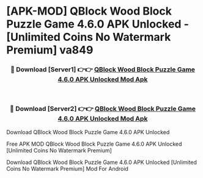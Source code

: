 # [APK-MOD] QBlock  Wood Block Puzzle Game 4.6.0 APK Unlocked - [Unlimited Coins No Watermark Premium] va849



<div align="center">
<h3>🔴 Download [Server1] 👉👉 <a href="https://momento.my/?title=QBlock__Wood_Block_Puzzle_Game_4.6.0_APK_Unlocked">QBlock  Wood Block Puzzle Game 4.6.0 APK Unlocked Mod Apk</a></h3><br>

<h3>🔴 Download [Server2] 👉👉 <a href="https://momento.my/?title=QBlock__Wood_Block_Puzzle_Game_4.6.0_APK_Unlocked">QBlock  Wood Block Puzzle Game 4.6.0 APK Unlocked Mod Apk</a></h3>
</div>



Download QBlock  Wood Block Puzzle Game 4.6.0 APK Unlocked 

Free APK MOD QBlock  Wood Block Puzzle Game 4.6.0 APK Unlocked [Unlimited Coins No Watermark Premium]

Download QBlock  Wood Block Puzzle Game 4.6.0 APK Unlocked [Unlimited Coins No Watermark Premium] Mod For Android
